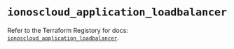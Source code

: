 # `ionoscloud_application_loadbalancer`

Refer to the Terraform Registory for docs: [`ionoscloud_application_loadbalancer`](https://www.terraform.io/docs/providers/ionoscloud/r/application_loadbalancer).
